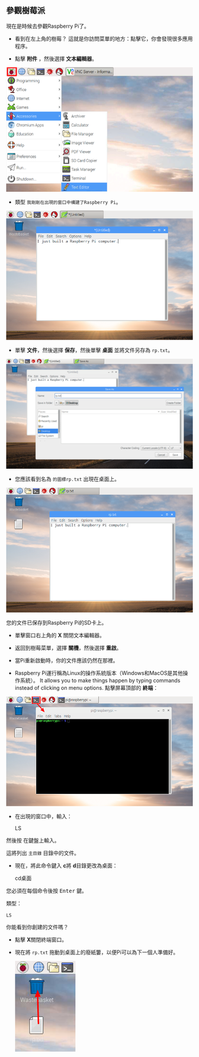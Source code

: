 ## 參觀樹莓派

現在是時候去參觀Raspberry Pi了。

+ 看到在左上角的樹莓？ 這就是你訪問菜單的地方：點擊它，你會發現很多應用程序。

+ 點擊 **附件** ，然後選擇 **文本編輯器**。

![截圖](images/pi-accessories.png)

+ 類型 `我剛剛在出現的窗口中構建了Raspberry Pi`。

![截圖](images/pi-text-editor.png)

+ 單擊 **文件**，然後選擇 **保存**，然後單擊 **桌面** 並將文件另存為 `rp.txt`。

![截圖](images/pi-save.png)

+ 您應該看到名為 `的圖標rp.txt` 出現在桌面上。

![截圖](images/pi-saved.png)

您的文件已保存到Raspberry Pi的SD卡上。

+ 單擊窗口右上角的 **X** 關閉文本編輯器。

+ 返回到樹莓菜單，選擇 **關機**，然後選擇 **重啟**。

+ 當Pi重新啟動時，你的文件應該仍然在那裡。

+ Raspberry Pi運行稱為Linux的操作系統版本（Windows和MacOS是其他操作系統）。 It allows you to make things happen by typing commands instead of clicking on menu options. 點擊屏幕頂部的 **終端**：

![截圖](images/pi-command-prompt.png)

+ 在出現的窗口中，輸入：

    LS
    

然後按 <kbd>在鍵盤上輸入</kbd>。

這將列出 `主目錄` 目錄中的文件。

+ 現在，將此命令鍵入 **c**將 **d**目錄更改為桌面：

    cd桌面
    

您必須在每個命令後按 <kbd>Enter</kbd> 鍵。

類型：

    LS
    

你能看到你創建的文件嗎？

+ 點擊 **X**關閉終端窗口。

+ 現在將 `rp.txt` 拖動到桌面上的廢紙簍，以便Pi可以為下一個人準備好。
    
    ![截圖](images/pi-waste.png)